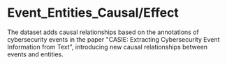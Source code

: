 # Event_Entities_Causal/Effect
The dataset adds causal relationships based on the annotations of cybersecurity events in the paper "CASIE: Extracting Cybersecurity Event Information from Text", introducing new causal relationships between events and entities.
